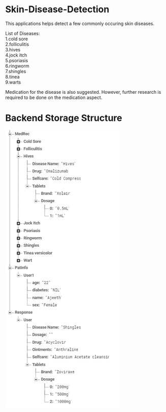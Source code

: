 # Skin-Disease-Detection

This applications helps detect a few commonly occuring skin diseases.

List of Diseases:<br/>
1.cold sore <br/>
2.folliculitis<br/>
3.hives<br/>
4.jock itch<br/>
5.psoriasis<br/>
6.ringworm<br/>
7.shingles<br/>
8.tinea<br/>
9.warts<br/>

Medication for the disease is also suggested. However, further research is required to be done on the medication aspect.

# Backend Storage Structure
![Backend Storage Structure](db.png)
